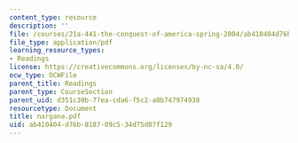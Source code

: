 ```yaml
---
content_type: resource
description: ''
file: /courses/21a-441-the-conquest-of-america-spring-2004/ab410404d76b818709c534d75d07f129_nargana.pdf
file_type: application/pdf
learning_resource_types:
- Readings
license: https://creativecommons.org/licenses/by-nc-sa/4.0/
ocw_type: OCWFile
parent_title: Readings
parent_type: CourseSection
parent_uid: d351c30b-77ea-cda6-f5c2-a0b747974938
resourcetype: Document
title: nargana.pdf
uid: ab410404-d76b-8187-09c5-34d75d07f129
---
```

